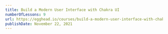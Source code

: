 ```yaml
---
title: Build a Modern User Interface with Chakra UI
numberOfLessons: 9
url: https://egghead.io/courses/build-a-modern-user-interface-with-chakra-ui-fac68106?af=5zzhqq
publishDate: November 22, 2021
---
```

